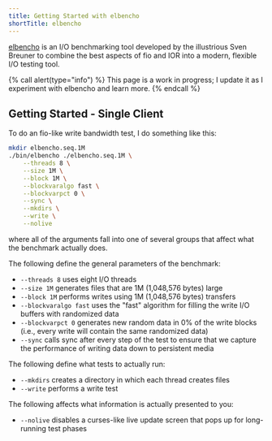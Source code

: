 ```yaml
---
title: Getting Started with elbencho
shortTitle: elbencho
---
```


[elbencho][] is an I/O benchmarking tool developed by the illustrious Sven
Breuner to combine the best aspects of fio and IOR into a modern, flexible
I/O testing tool.

{% call alert(type="info") %}
This page is a work in progress; I update it as I experiment with elbencho and
learn more.
{% endcall %}

## Getting Started - Single Client

To do an fio-like write bandwidth test, I do something like this:

```bash
mkdir elbencho.seq.1M
./bin/elbencho ./elbencho.seq.1M \
    --threads 8 \
    --size 1M \
    --block 1M \
    --blockvaralgo fast \
    --blockvarpct 0 \
    --sync \
    --mkdirs \
    --write \
    --nolive
```

where all of the arguments fall into one of several groups that affect what the
benchmark actually does.

The following define the general parameters of the benchmark:

- `--threads 8` uses eight I/O threads
- `--size 1M` generates files that are 1M (1,048,576 bytes) large
- `--block 1M` performs writes using 1M (1,048,576 bytes) transfers
- `--blockvaralgo fast` uses the "fast" algorithm for filling the write I/O buffers with randomized data
- `--blockvarpct 0` generates new random data in 0% of the write blocks (i.e., every write will contain the same randomized data)
- `--sync` calls sync after every step of the test to ensure that we capture the performance of writing data down to persistent media

The following define what tests to actually run:

- `--mkdirs` creates a directory in which each thread creates files
- `--write` performs a write test

The following affects what information is actually presented to you:

- `--nolive` disables a curses-like live update screen that pops up for long-running test phases

[elbencho]: https://github.com/breuner/elbencho
